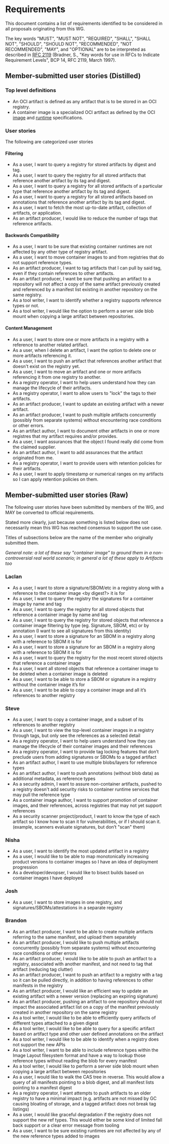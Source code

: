 # Requirements

This document contains a list of requirements identified
to be considered in all proposals originating from this WG.

The key words "MUST", "MUST NOT", "REQUIRED", "SHALL", "SHALL NOT", "SHOULD", "SHOULD NOT", "RECOMMENDED", "NOT RECOMMENDED", "MAY", and "OPTIONAL" are to be interpreted as described in [RFC 2119](https://tools.ietf.org/html/rfc2119) (Bradner, S., "Key words for use in RFCs to Indicate Requirement Levels", BCP 14, RFC 2119, March 1997).

## Member-submitted user stories (Distilled)

### Top level definitions
- An OCI artifact is defined as any artifact that is to be stored in an OCI registry.
- A container image is a specialized OCI artifact as defined by the OCI [image](https://github.com/opencontainers/image-spec) and [runtime](https://github.com/opencontainers/runtime-spec) specifications.

### User stories

The following are categorized user stories 

#### Filtering
- As a user, I want to query a registry for stored artifacts by digest and tag.
- As a user, I want to query the registry for all stored artifacts that reference another artifact by its tag and digest.
- As a user, I want to query a registry for all stored artifacts of a particular type that reference another artifact by its tag and digest.
- As a user, I want to query a registry for all stored artifacts based on annotations that reference another artifact by its tag and digest.
- As a user, I want to fetch the most up-to-date artifact, collection of artifacts, or application.
- As an artifact producer, I would like to reduce the number of tags that reference artifacts.

#### Backwards Compatibility
- As a user, I want to be sure that existing container runtimes are not affected by any other type of registry artifact.
- As a user, I want to move container images to and from registries that do not support reference types. 
- As an artifact producer, I want to tag artifacts that I can pull by said tag, even if they contain references to other artifacts.
- As an artifact producer, I want be sure that pushing an artifact to a repository will not affect a copy of the same artifact previously created and referenced by a manifest list existing in another repository on the same registry.
- As a tool writer, I want to identify whether a registry supports reference types or not.
- As a tool writer, I would like the option to perform a server side blob mount when copying a large artifact between repositories.

#### Content Management
- As a user, I want to store one or more artifacts in a registry with a reference to another related artifact.
- As a user, when I delete an artifact, I want the option to delete one or more artifacts referencing it.
- As a user, I want to push an artifact that references another artifact that doesn't exist on the registry yet.
- As a user, I want to move an artifact and one or more artifacts referencing it from one registry to another.
- As a registry operator, I want to help users understand how they can manage the lifecycle of their artifacts.
- As a registry operator, I want to allow users to "lock" the tags to their artifacts.
- As an artifact producer, I want to update an existing artifact with a newer artifact.
- As an artifact producer, I want to push multiple artifacts concurrently (possibly from separate systems) without encountering race conditions or other errors.
- As an artifact author, I want to document other artifacts in one or more registres that my artifact requires and/or provides.
- As a user, I want assurances that the object I found really did come from the claimed supplier.
- As an artifact author, I want to add assurances that the artifact originated from me.
- As a registry operator, I want to provide users with retention policies for their artifacts.
- As a user, I want to apply timestamp or numerical ranges on my artifacts so I can apply retention policies on them. 

## Member-submitted user stories (Raw)

The following user stories have been submitted by members of
the WG, and MAY be converted to official requirements.

Stated more clearly, just because something is listed below does
not necessarily mean this WG has reached consensus to support
the use case.

Titles of subsections below are the name of the member who
originally submitted them.

*General note: a lot of these say "container image" to ground them
in a non-controversial real world scenario; in general a lot of
these apply to Artifacts too*

### Laclan

- As a user, I want to store a signature/SBOM/etc in a registry along with a reference to the container image <by digest?> it is for
- As a user, I want to query the registry the signatures for a container image by name and tag
- As a user, I want to query the registry for all stored objects that reference a container image by name and tag
- As a user, I want to query the registry for stored objects that reference a container image filtering by type (eg. Signature, SBOM, etc) or by annotation (I want to see all signatures from this identity)
- As a user, I want to store a signature for an SBOM in a registry along with a reference to SBOM it is for
- As a user, I want to store a signature for an SBOM in a registry along with a reference to SBOM it is for
- As a user, I want to query the registry for the most recent stored objects that reference a container image
- As a user, I want all stored objects that reference a container image to be deleted when a container image is deleted
- As a user, I want to be able to store a SBOM or signature in a registry without the container image it’s for
- As a user, I want to be able to copy a container image and all it’s references to another registry

### Steve

- As a user, I want to copy a container image, and a subset of its references to another registry
- As a user, I want to view the top-level container images in a registry through tags, but only see the references as a selected detail
- As a registry operator, I want to help users understand how they can manage the lifecycle of their container images and their references
- As a registry operator, I want to provide tag locking features that don’t preclude users from adding signatures or SBOMs to a tagged artifact
- As an artifact author, I want to use multiple blobs/layers for reference types
- As an artifact author, I want to push annotations (without blob data) as additional metadata, as reference types
- As a security admin, I want to assure non-container artifacts, pushed to a registry doesn't add security risks to container runtime services that may pull the reference type 
- As a container image author, I want to support promotion of container images, and their references, across registries that may not yet support references
- As a security scanner project/product, I want to know the type of each artifact so I know how to scan it for vulnerabilities, or if I should scan it. (example, scanners evaluate signatures, but don’t "scan" them)

### Nisha

- As a user, I want to identify the most updated artifact in a registry
- As a user, I would like to be able to map monotonically increasing product versions to container images so I have an idea of deployment progression
- As a developer/devopser, I would like to bisect builds based on container images I have deployed

### Josh

- As a user, I want to store images in one registry, and signatures/SBOMs/attestations in a separate registry

### Brandon

- As an artifact producer, I want to be able to create multiple artifacts referring to the same manifest, and upload them separately
- As an artifact producer, I would like to push multiple artifacts concurrently (possibly from separate systems) without encountering race conditions or other errors
- As an artifact producer, I would like to be able to push an artifact to a registry, associated with another manifest, and not need to tag that artifact (reducing tag clutter)
- As an artifact producer, I want to push an artifact to a registry with a tag so it can be pulled directly, in addition to having references to other manifests in the registry
- As an artifact producer, I would like an efficient way to update an existing artifact with a newer version (replacing an expiring signature)
- As an artifact producer, pushing an artifact to one repository should not impact the associated artifact list on a copy of the manifest previously created in another repository on the same registry
- As a tool writer, I would like to be able to efficiently query artifacts of different types attached to a given digest
- As a tool writer, I would like to be able to query for a specific artifact based on artifact type and other user defined annotations on the artifact
- As a tool writer, I would like to be able to identify when a registry does not support the new APIs
- As a tool writer, I want to be able to include reference types within the Image Layout filesystem format and have a way to lookup those reference types without reading the blob for every manifest
- As a tool writer, I would like to perform a server side blob mount when copying a large artifact between repositories
- As a user, I would like to walk the CAS tree in reverse. This would allow a query of all manifests pointing to a blob digest, and all manifest lists pointing to a manifest digest
- As a registry operator, I want attempts to push artifacts to an older registry to have a minimal impact (e.g. artifacts are not missed by GC causing bloating of storage, and a tagged artifact does not break tag listings)
- As a user, I would like graceful degradation if the registry does not support the new ref types. This would either be some kind of limited fall back support or a clear error message from tooling
- As a user, I want to be sure existing runtimes are not affected by any of the new reference types added to images
